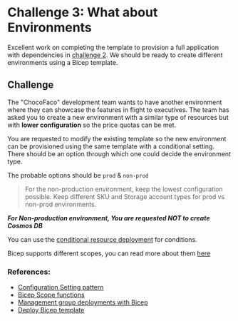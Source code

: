 # Challenge 3: What about Environments

Excellent work on completing the template to provision a full application with dependencies in [challenge 2](./Challenge2.md). We should be ready to create different environments using a Bicep template.

## Challenge

The "ChocoFaco" development team wants to have another environment where they can showcase the features in flight to executives. The team has asked you to create a new environment with a similar type of resources but with **lower configuration** so the price quotas can be met.

You are requested to modify the existing template so the new environment can be provisioned using the same template with a conditional setting. There should be an option through which one could decide the environment type. 

The probable options should be `prod` & `non-prod`

> For the non-production environment, keep the lowest configuration possible. Keep different SKU and Storage account types for prod vs non-prod environments.

***For Non-production environment, You are requested NOT to create Cosmos DB*** 

You can use the [conditional resource deployment](https://docs.microsoft.com/en-us/azure/azure-resource-manager/bicep/conditional-resource-deployment) for conditions.

Bicep supports different scopes, you can read more about them [here](https://docs.microsoft.com/en-us/azure/azure-resource-manager/bicep/deploy-to-management-group?tabs=azure-cli)



### References:

- [Configuration Setting pattern](https://docs.microsoft.com/en-us/azure/azure-resource-manager/bicep/patterns-configuration-set)
- [Bicep Scope functions](https://docs.microsoft.com/en-us/azure/azure-resource-manager/bicep/bicep-functions-scope)
- [Management group deployments with Bicep](https://docs.microsoft.com/en-us/azure/azure-resource-manager/bicep/deploy-to-management-group?tabs=azure-cli)
- [Deploy Bicep template](https://docs.microsoft.com/en-us/azure/azure-resource-manager/bicep/deploy-github-actions?tabs=CLI)